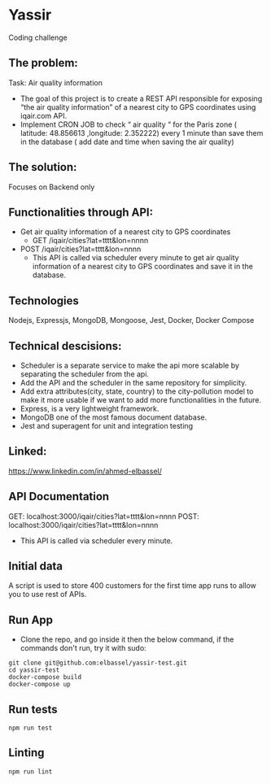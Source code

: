 # Yassir
Coding challenge
## The problem:
Task: Air quality information

- The goal of this project is to create a REST API responsible for exposing “the air quality information” of a nearest city to GPS coordinates using iqair.com API.
- Implement CRON JOB to check “ air quality “ for the Paris zone ( latitude:  48.856613 ,longitude: 2.352222) every 1 minute than save them in the database ( add date and time when saving the air quality)

## The solution:
Focuses on Backend only

## Functionalities through API:
- Get air quality information of a nearest city to GPS coordinates
  - GET /iqair/cities?lat=tttt&lon=nnnn
- POST /iqair/cities?lat=tttt&lon=nnnn
  - This API is called via scheduler every minute to get air quality information of a nearest city to GPS coordinates and save it in the database.


## Technologies
Nodejs, Expressjs, MongoDB, Mongoose, Jest, Docker, Docker Compose

## Technical descisions:
- Scheduler is a separate service to make the api more scalable by separating the scheduler from the api.
- Add the API and the scheduler in the same repository for simplicity.
- Add extra attributes(city, state, country) to the city-pollution model to make it more usable if we want to add more functionalities in the future.
- Express, is a very lightweight framework.
- MongoDB one of the most famous document database.
- Jest and superagent for unit and integration testing

## Linked:
https://www.linkedin.com/in/ahmed-elbassel/


## API Documentation
GET: localhost:3000/iqair/cities?lat=tttt&lon=nnnn
POST: localhost:3000/iqair/cities?lat=tttt&lon=nnnn
  - This API is called via scheduler every minute.



## Initial data
A script is used to store 400 customers for the first time app runs to allow you to use rest of APIs.

## Run App
- Clone the repo, and go inside it then the below command, if the commands don't run, try it with sudo:
```
git clone git@github.com:elbassel/yassir-test.git
cd yassir-test
docker-compose build
docker-compose up
```


## Run tests
```
npm run test
```

## Linting
```
npm run lint
```
